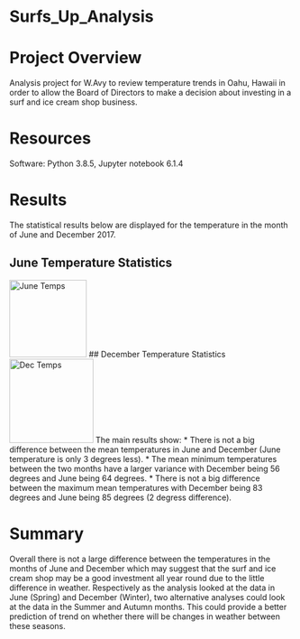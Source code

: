 # Surfs_Up_Analysis
# Project Overview
Analysis project for W.Avy to review temperature trends in Oahu, Hawaii in order to allow the Board of Directors to make a decision about investing in a surf and ice cream shop business. 

# Resources
Software: Python 3.8.5, Jupyter notebook 6.1.4

# Results 
The statistical results below are displayed for the temperature in the month of June and December 2017.
## June Temperature Statistics 
<img width="137" alt="June Temps" src="https://user-images.githubusercontent.com/81877387/123482152-caf78680-d5d2-11eb-82fb-b7cf87de0104.png">
## December Temperature Statistics
<img width="149" alt="Dec Temps" src="https://user-images.githubusercontent.com/81877387/123482157-ccc14a00-d5d2-11eb-809e-ecf310783d2a.png">
The main results show:
* There is not a big difference between the mean temperatures in June and December (June temperature is only 3 degrees less).
* The mean minimum temperatures between the two months have a larger variance with December being 56 degrees and June being 64 degrees.
* There is not a big difference between the maximum mean temperatures with December being 83 degrees and June being 85 degrees (2 degress difference). 

# Summary 
Overall there is not a large difference between the temperatures in the months of June and December which may suggest that the surf and ice cream shop may be a good investment all year round due to the little difference in weather. 
Respectively as the analysis looked at the data in June (Spring) and December (Winter), two alternative analyses could look at the data in the Summer and Autumn months. This could provide a better prediction of trend on whether there will be changes in weather between these seasons. 
